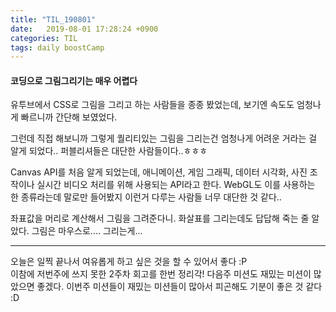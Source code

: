 ```yaml
---
title: "TIL_190801"
date:   2019-08-01 17:28:24 +0900
categories: TIL
tags: daily boostCamp
---
```


#### 코딩으로 그림그리기는 매우 어렵다 
  유투브에서 CSS로 그림을 그리고 하는 사람들을 종종 봤었는데, 보기엔 속도도 엄청나게 빠르니까 간단해 보였었다.  
    
  그런데 직접 해보니까 그렇게 퀄리티있는 그림을 그리는건 엄청나게 어려운 거라는 걸 알게 되었다.. 퍼블리셔들은 대단한 사람들이다..ㅎㅎㅎ
    
  Canvas API를 처음 알게 되었는데, 애니메이션, 게임 그래픽, 데이터 시각화, 사진 조작이나 실시간 비디오 처리를 위해 사용되는 API라고 한다. WebGL도 이를 사용하는 한 종류라는데 말로만 들어봤지 이런거 다루는 사람들 너무 대단한 것 같다..  
    
  좌표값을 머리로 계산해서 그림을 그려준다니. 화살표를 그리는데도 답답해 죽는 줄 알았다. 그림은 마우스로.... 그리는게...  

___ 

오늘은 일찍 끝나서 여유롭게 하고 싶은 것을 할 수 있어서 좋다 :P  
이참에 저번주에 쓰지 못한 2주차 회고를 한번 정리각! 다음주 미션도 재밌는 미션이 많았으면 좋겠다. 이번주 미션들이 재밌는 미션들이 많아서 피곤해도 기분이 좋은 것 같다 :D  